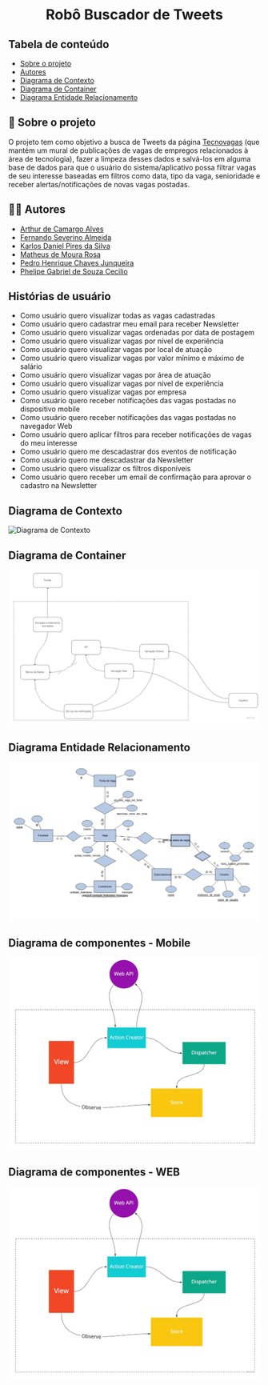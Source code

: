 <h1 align="center">Robô Buscador de Tweets</h1>

## Tabela de conteúdo

 * [Sobre o projeto](#-sobre-o-projeto)
 * [Autores](#-autores)
 * [Diagrama de Contexto](#diagrama-de-contexto)
 * [Diagrama de Container](#diagrama-de-container)
 * [Diagrama Entidade Relacionamento](#diagrama-entidade-relacionamento)

## 📄 Sobre o projeto

O projeto tem como objetivo a busca de Tweets da página [Tecnovagas](https://twitter.com/Tecnovagas1) (que mantém um mural de publicações de vagas de empregos relacionados à área de tecnologia), fazer a limpeza desses dados e salvá-los em alguma base de dados para que o usuário do sistema/aplicativo possa filtrar vagas de seu interesse baseadas em filtros como data, tipo da vaga, senioridade e receber alertas/notificações de novas vagas postadas. 

## 👨‍💻 Autores

* [Arthur de Camargo Alves](https://github.com/arthur65535)
* [Fernando Severino Almeida](https://github.com/fernandosev)
* [Karlos Daniel Pires da Silva](https://github.com/karlosdaniel451)
* [Matheus de Moura Rosa](https://github.com/ItsMatt1)
* [Pedro Henrique Chaves Junqueira](https://github.com/Denky-san)
* [Phelipe Gabriel de Souza Cecilio](https://github.com/PhelipeCecilio)

## Histórias de usuário

* Como usuário quero visualizar todas as vagas cadastradas
* Como usuário quero cadastrar meu email para receber Newsletter
* Como usuário quero visualizar vagas ordenadas por data de postagem
* Como usuário quero visualizar vagas por nível de experiência
* Como usuário quero visualizar vagas por local de atuação
* Como usuário quero visualizar vagas por valor mínimo e máximo de salário
* Como usuário quero visualizar vagas por área de atuação
* Como usuário quero visualizar vagas por nível de experiência
* Como usuário quero visualizar vagas por empresa
* Como usuário quero receber notificações das vagas postadas no dispositivo mobile
* Como usuário quero receber notificações das vagas postadas no navegador Web
* Como usuário quero aplicar filtros para receber notificações de vagas do meu interesse
* Como usuário quero me descadastrar dos eventos de notificação
* Como usuário quero me descadastrar da Newsletter
* Como usuário quero visualizar os filtros disponíveis
* Como usuário quero receber um email de confirmação para aprovar o cadastro na Newsletter

## Diagrama de Contexto

![Diagrama de Contexto](https://user-images.githubusercontent.com/29666978/202816195-2650b8c7-588e-4b17-9621-7adad2ef12a7.jpg)

## Diagrama de Container

![Diagrama de Container](https://raw.githubusercontent.com/Denky-san/DesignSoftware-2022/master/Diagramas/Diagrama%20de%20Container.jpg)

## Diagrama Entidade Relacionamento
![Diagrama Entidade Relacionamento](https://raw.githubusercontent.com/Denky-san/DesignSoftware-2022/master/Diagramas/DER.png)

## Diagrama de componentes - Mobile
![Diagrama de componentes - Mobile](https://raw.githubusercontent.com/Denky-san/DesignSoftware-2022/master/Diagramas/Diagrama%20de%20Componentes_Mobile.jpg)

## Diagrama de componentes - WEB

![Diagrama de componentes - WEB](https://raw.githubusercontent.com/Denky-san/DesignSoftware-2022/master/Diagramas/Diagrama%20de%20Componentes_Web.jpeg)

